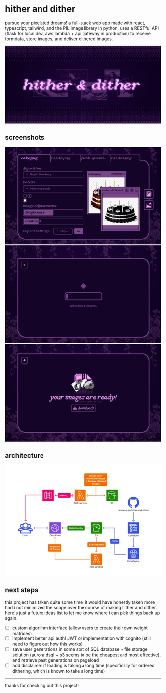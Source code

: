 # hither and dither
pursue your pixelated dreams! a full-stack web app made with react, typescript, tailwind, and the PIL image library in python. uses a RESTful API (flask for local dev, aws lambda + api gateway in production) to receive formdata, store images, and deliver dithered images.

![hither and dither promotional banner, containing dithered imagery of famous artwork](/assets/image.png)

## screenshots
![main menu for hither and dither. consists of inputs that let you change the dithering algorithm, colour palette, brightness, contrast, and export resolution and scale](assets/image-1.png)
![loading screen for hither and dither. currently at the stage of "uploading 4 images"](assets/image-2.png)
![final menu for hither and dither. shows a preview of the dithered images in front of a pixelated zip file icon. below is the text "your images are ready, have a splendid day!" and a button to download the dithered images.](assets/image-3.png)

## architecture
![AWS architecture diagram for the project. consists of cloudfront hooked up to an s3 bucket (built via codepipeline) and a serverless api using api gateway, lambda, and s3](/assets/architecture.png)

## next steps
this project has taken quite some time! it would have honestly taken more had i not minimized the scope over the course of making hither and dither. here's just a future ideas list to let me know where i can pick things back up again.

- [ ] custom algorithm interface (allow users to create their own weight matrices)
- [ ] implement better api auth! JWT or implementation with cognito (still need to figure out how this works)
- [ ] save user generations in some sort of SQL database + file storage solution (aurora dsql + s3 seems to be the cheapest and most effective), and retrieve past generations on pageload
- [ ] add disclaimer if loading is taking a long time (specifically for ordered dithering, which is known to take a long time)

---
thanks for checking out this project!